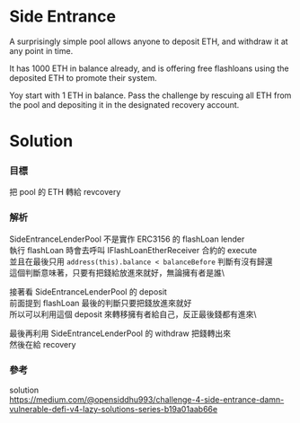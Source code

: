 # Side Entrance

A surprisingly simple pool allows anyone to deposit ETH, and withdraw it at any point in time.

It has 1000 ETH in balance already, and is offering free flashloans using the deposited ETH to promote their system.

Yoy start with 1 ETH in balance. Pass the challenge by rescuing all ETH from the pool and depositing it in the designated recovery account.

# Solution

### 目標

把 pool 的 ETH 轉給 revcovery

### 解析

SideEntranceLenderPool 不是實作 ERC3156 的 flashLoan lender\
執行 flashLoan 時會去呼叫 IFlashLoanEtherReceiver 合約的 execute\
並且在最後只用 `address(this).balance < balanceBefore` 判斷有沒有歸還\
這個判斷意味著，只要有把錢給放進來就好，無論擁有者是誰\

接著看 SideEntranceLenderPool 的 deposit\
前面提到 flashLoan 最後的判斷只要把錢放進來就好\
所以可以利用這個 deposit 來轉移擁有者給自己，反正最後錢都有進來\

最後再利用 SideEntranceLenderPool 的 withdraw 把錢轉出來\
然後在給 recovery

### 參考

solution\
https://medium.com/@opensiddhu993/challenge-4-side-entrance-damn-vulnerable-defi-v4-lazy-solutions-series-b19a01aab66e